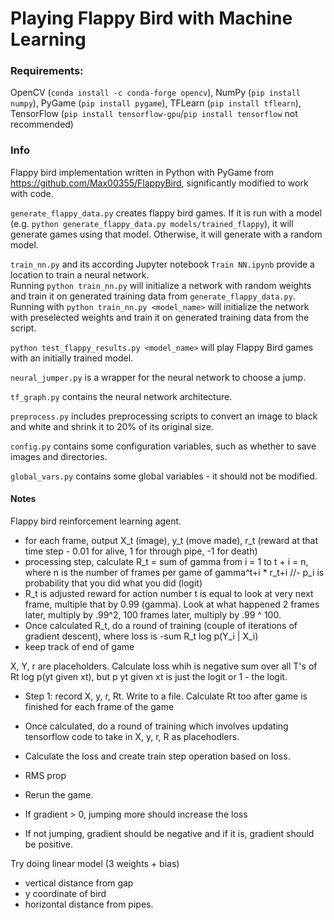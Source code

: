 # Playing Flappy Bird with Machine Learning

### Requirements:

OpenCV (`conda install -c conda-forge opencv`), NumPy (`pip install numpy`), PyGame (`pip install pygame`), TFLearn (`pip install tflearn`), TensorFlow (`pip install tensorflow-gpu`/`pip install tensorflow` not recommended)

### Info

Flappy bird implementation written in Python with PyGame from https://github.com/Max00355/FlappyBird, significantly modified to work with code.

`generate_flappy_data.py` creates flappy bird games. If it is run with a model (e.g. `python generate_flappy_data.py models/trained_flappy`), it will generate games using that model. Otherwise, it will generate with a random model.

`train_nn.py` and its according Jupyter notebook `Train NN.ipynb` provide a location to train a neural network.  
Running `python train_nn.py` will initialize a network with random weights and train it on generated training data from `generate_flappy_data.py`. Running with `python train_nn.py <model_name>` will initialize the network with preselected weights and train it on generated training data from the script.

`python test_flappy_results.py <model_name>` will play Flappy Bird games with an initially trained model.

`neural_jumper.py` is a wrapper for the neural network to choose a jump.

`tf_graph.py` contains the neural network architecture.

`preprocess.py` includes preprocessing scripts to convert an image to black and white and shrink it to 20% of its original size.

`config.py` contains some configuration variables, such as whether to save images and directories.

`global_vars.py` contains some global variables - it should not be modified.


#### Notes
Flappy bird reinforcement learning agent.

- for each frame, output X_t (image), y_t (move made), r_t (reward at that time step - 0.01 for alive, 1 for through pipe, -1 for death)
- processing step, calculate R_t = sum of gamma from i = 1 to t + i = n, where n is the number of frames per game of gamma^t+i * r_t+i
//- p_i is probability that you did what you did (logit)
- R_t is adjusted reward for action number t is equal to look at very next frame, multiple that by 0.99 (gamma). Look at what happened 2 frames later, multiply by .99^2, 100 frames later, multiply by .99 ^ 100.
- Once calculated R_t, do a round of training (couple of iterations of gradient descent), where loss is -sum R_t log p(Y_i | X_i)
- keep track of end of game

X, Y, r are placeholders. Calculate loss whih is negative sum over all T's of Rt log p(yt given xt), but p yt given xt is just the logit or 1 - the logit.
- Step 1: record X, y, r, Rt. Write to a file. Calculate Rt too after game is finished for each frame of the game
- Once calculated, do a round of training which involves updating tensorflow code to take in X, y, r, R as placehodlers. 
- Calculate the loss and create train step operation based on loss. 
- RMS prop
- Rerun the game.

- If gradient > 0, jumping more should increase the loss
- If not jumping, gradient should be negative and if it is, gradient should be positive.

Try doing linear model (3 weights + bias)
- vertical distance from gap
- y coordinate of bird
- horizontal distance from pipes.